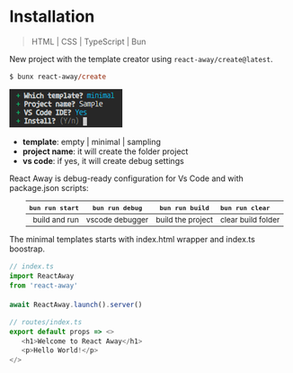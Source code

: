 <style>@import url(creation.css);</style> 

# Installation

> HTML | CSS | TypeScript | Bun

New project with the template creator using `react-away/create@latest`. 

```ps
$ bunx react-away/create 
```


<aside id='cli' cols='3:5'>

<img src='../@assets/img/cli-tool-min.png'>

* **template**: empty | minimal | sampling
* **project name**: it will create the folder project
* **vs code**: if yes, it will create debug settings

</aside>

React Away is debug-ready configuration for Vs Code and with package.json scripts:

<section style='margin-left: 30px; zoom: 95%'>

| `bun run start` | `bun run debug` |  `bun run build`  | `bun run clear`    |
| --------------: | :-------------: | :---------------: | :----------------- |
|   build and run | vscode debugger | build the project | clear build folder |

</section>

The minimal templates starts with index.html wrapper and index.ts boostrap.

<aside cols='2'>

```typescript
// index.ts
import ReactAway 
from 'react-away'

await ReactAway.launch().server()  
```

```ts
// routes/index.ts
export default props => <>
   <h1>Welcome to React Away</h1>
   <p>Hello World!</p>
</>
```

</aside>

